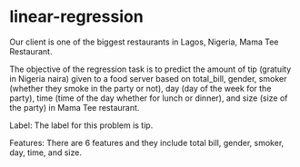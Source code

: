 # linear-regression
Our client is one of the biggest restaurants in Lagos, Nigeria, Mama Tee Restaurant.

The objective of the regression task is to predict the amount of tip (gratuity in Nigeria naira) given to a food server based on total_bill, gender, smoker (whether they smoke in the party or not), day (day of the week for the party), time (time of the day whether for lunch or dinner), and size (size of the party) in Mama Tee restaurant.

Label: The label for this problem is tip.

Features: There are 6 features and they include total bill, gender, smoker, day, time, and size.
